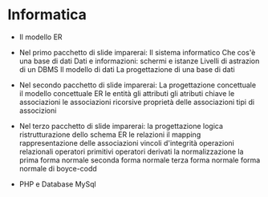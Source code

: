 # Informatica
* Il modello ER
* Nel primo pacchetto di slide imparerai:
Il sistema informatico
Che cos'è una base di dati
Dati e informazioni: schermi e istanze
Livelli di astrazion di un DBMS
Il modello di dati
La progettazione di una base di dati

* Nel secondo pacchetto di slide imparerai:
La progettazione concettuale
il modello concettuale ER
le entità
gli attributi
gli atributi chiave
le associazioni
le associazioni ricorsive
proprietà delle associazioni
tipi di associzioni

* Nel terzo pacchetto di slide imparerai:
la progettazione logica
ristrutturazione dello schema ER
le relazioni
il mapping
rappresentazione delle associazioni
vincoli d'integrità
operazioni relazionali
operatori primitivi
operatori derivati
la normalizzazione
la prima forma normale
seconda forma normale
terza forma normale
forma normale di boyce-codd



* PHP e Database MySql

